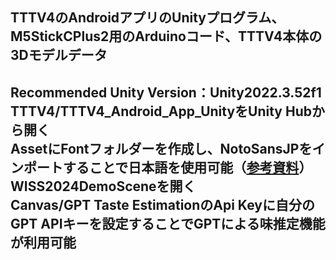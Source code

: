 TTTV4のAndroidアプリのUnityプログラム、M5StickCPlus2用のArduinoコード、TTTV4本体の3Dモデルデータ
---
Recommended Unity Version：Unity2022.3.52f1<br>
TTTV4/TTTV4_Android_App_UnityをUnity Hubから開く<br>
AssetにFontフォルダーを作成し、NotoSansJPをインポートすることで日本語を使用可能（[参考資料](https://zenn.dev/kametani256/articles/63c083ab318136)）<br>
WISS2024DemoSceneを開く<br>
Canvas/GPT Taste EstimationのApi Keyに自分のGPT APIキーを設定することでGPTによる味推定機能が利用可能
---

